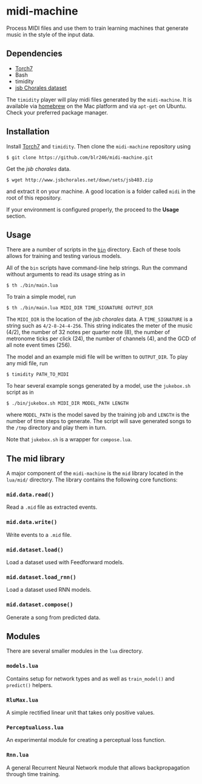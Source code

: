 midi-machine
====================
Process MIDI files and use them to train learning machines that generate music
in the style of the input data.

Dependencies
------------
* [Torch7](http://torch.ch/)
* Bash
* timidity
* [jsb Chorales dataset](http://www.jsbchorales.net/down/sets/jsb403.zip)

The `timidity` player will play midi files generated by the `midi-machine`. It
is available via [homebrew](http://brew.sh/) on the Mac platform and via
`apt-get` on Ubuntu. Check your preferred package manager.

Installation
------------
Install [Torch7](http://torch.ch/) and `timidity`. Then clone the
`midi-machine` repository using

```
$ git clone https://github.com/blr246/midi-machine.git
```

Get the _jsb chorales_ data.

```
$ wget http://www.jsbchorales.net/down/sets/jsb403.zip
```

and extract it on your machine. A good location is a folder called `midi` in
the root of this repository.

If your environment is configured properly, the proceed to the **Usage**
section.

Usage
-----
There are a number of scripts in the [`bin`](tree/master/bin/) directory. Each
of these tools allows for training and testing various models.

All of the `bin` scripts have command-line help strings. Run the command without
arguments to read its usage string as in

```
$ th ./bin/main.lua
```

To train a simple model, run

```
$ th ./bin/main.lua MIDI_DIR TIME_SIGNATURE OUTPUT_DIR
```

The  `MIDI_DIR` is the location of the _jsb chorales_ data. A `TIME_SIGNATURE`
is a string such as `4/2-8-24-4-256`. This string indicates the meter of the
music (4/2), the number of 32 notes per quarter note (8), the number of
metronome ticks per click (24), the number of channels (4), and the GCD of all
note event times (256).

The model and an example midi file will be written to `OUTPUT_DIR`. To play any
midi file, run

```
$ timidity PATH_TO_MIDI
```

To hear several example songs generated by a model, use the `jukebox.sh` script
as in

```
$ ./bin/jukebox.sh MIDI_DIR MODEL_PATH LENGTH
```

where `MODEL_PATH` is the model saved by the training job and `LENGTH` is the
number of time steps to generate. The script will save generated songs to the
`/tmp` directory and play them in turn.

Note that `jukebox.sh` is a wrapper for `compose.lua`.

The mid library
---------------
A major component of the `midi-machine` is the `mid` library located in the
`lua/mid/` directory. The library contains the following core functions:

### `mid.data.read()`
Read a `.mid` file as extracted events.

### `mid.data.write()`
Write events to a `.mid` file.

### `mid.dataset.load()`
Load a dataset used with Feedforward models.

### `mid.dataset.load_rnn()`
Load a dataset used RNN models.

### `mid.dataset.compose()`
Generate a song from predicted data.

Modules
-------
There are several smaller modules in the `lua` directory.

### `models.lua`
Contains setup for network types and as well as `train_model()` and `predict()`
helpers.

### `RluMax.lua`
A simple rectified linear unit that takes only positive values.

### `PerceptualLoss.lua`
An experimental module for creating a perceptual loss function.

### `Rnn.lua`
A general Recurrent Neural Network module that allows backpropagation through
time training.
